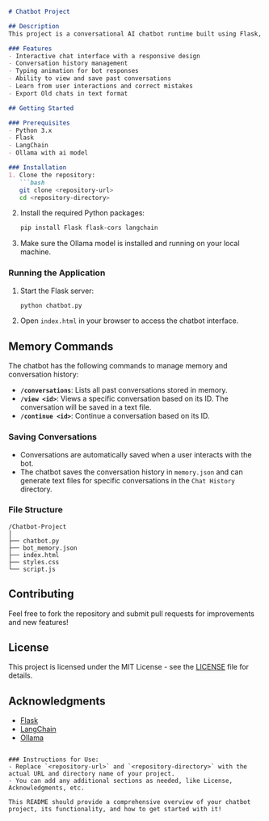 

```markdown
# Chatbot Project

## Description
This project is a conversational AI chatbot runtime built using Flask, LangChain, and Ollama. It is designed to engage in interactive conversations with users, learn from interactions, and store conversation history for future reference. The frontend is developed with HTML, CSS, and JavaScript, providing a user-friendly interface that allows users to easily interact with the chatbot. You can adjust the code and enjoy different models on ollama.

### Features
- Interactive chat interface with a responsive design
- Conversation history management
- Typing animation for bot responses
- Ability to view and save past conversations
- Learn from user interactions and correct mistakes
- Export Old chats in text format

## Getting Started

### Prerequisites
- Python 3.x
- Flask
- LangChain
- Ollama with ai model

### Installation
1. Clone the repository:
   ```bash
   git clone <repository-url>
   cd <repository-directory>
   ```
2. Install the required Python packages:
   ```bash
   pip install Flask flask-cors langchain
   ```
3. Make sure the Ollama model is installed and running on your local machine.

### Running the Application
1. Start the Flask server:
   ```bash
   python chatbot.py
   ```
2. Open `index.html` in your browser to access the chatbot interface.

## Memory Commands
The chatbot has the following commands to manage memory and conversation history:

- **`/conversations`**: Lists all past conversations stored in memory.
- **`/view <id>`**: Views a specific conversation based on its ID. The conversation will be saved in a text file.
- **`/continue <id>`**: Continue a conversation based on its ID.

### Saving Conversations
- Conversations are automatically saved when a user interacts with the bot.
- The chatbot saves the conversation history in `memory.json` and can generate text files for specific conversations in the `Chat History` directory.

### File Structure
```
/Chatbot-Project
│
├── chatbot.py
├── bot_memory.json
├── index.html
├── styles.css
└── script.js
```

## Contributing
Feel free to fork the repository and submit pull requests for improvements and new features!

## License
This project is licensed under the MIT License - see the [LICENSE](LICENSE) file for details.

## Acknowledgments
- [Flask](https://flask.palletsprojects.com/)
- [LangChain](https://langchain.com/)
- [Ollama](https://ollama.com/)
```

### Instructions for Use:
- Replace `<repository-url>` and `<repository-directory>` with the actual URL and directory name of your project.
- You can add any additional sections as needed, like License, Acknowledgments, etc.

This README should provide a comprehensive overview of your chatbot project, its functionality, and how to get started with it!